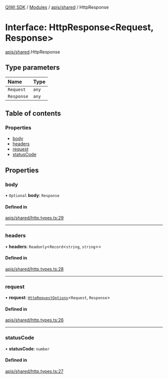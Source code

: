 [QIWI SDK](../README.md) / [Modules](../modules.md) / [apis/shared](../modules/apis_shared.md) / HttpResponse

# Interface: HttpResponse<Request, Response\>

[apis/shared](../modules/apis_shared.md).HttpResponse

## Type parameters

| Name | Type |
| :------ | :------ |
| `Request` | `any` |
| `Response` | `any` |

## Table of contents

### Properties

- [body](apis_shared.HttpResponse.md#body)
- [headers](apis_shared.HttpResponse.md#headers)
- [request](apis_shared.HttpResponse.md#request)
- [statusCode](apis_shared.HttpResponse.md#statuscode)

## Properties

### body

• `Optional` **body**: `Response`

#### Defined in

[apis/shared/http.types.ts:29](https://github.com/AlexXanderGrib/node-qiwi-sdk/blob/bc0e99e/src/apis/shared/http.types.ts#L29)

___

### headers

• **headers**: `Readonly`<`Record`<`string`, `string`\>\>

#### Defined in

[apis/shared/http.types.ts:28](https://github.com/AlexXanderGrib/node-qiwi-sdk/blob/bc0e99e/src/apis/shared/http.types.ts#L28)

___

### request

• **request**: [`HttpRequestOptions`](index.QIWI.HttpRequestOptions.md)<`Request`, `Response`\>

#### Defined in

[apis/shared/http.types.ts:26](https://github.com/AlexXanderGrib/node-qiwi-sdk/blob/bc0e99e/src/apis/shared/http.types.ts#L26)

___

### statusCode

• **statusCode**: `number`

#### Defined in

[apis/shared/http.types.ts:27](https://github.com/AlexXanderGrib/node-qiwi-sdk/blob/bc0e99e/src/apis/shared/http.types.ts#L27)
